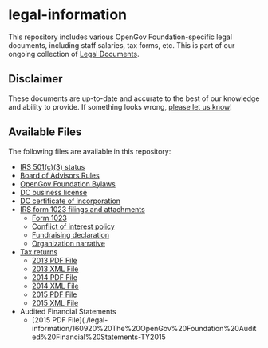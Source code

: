 # legal-information

This repository includes various OpenGov Foundation-specific legal documents, including staff salaries, tax forms, etc.  This is part of our ongoing collection of [Legal Documents](https://github.com/opengovfoundation/legal-docs).

## Disclaimer

These documents are up-to-date and accurate to the best of our knowledge and ability to provide.  If something looks wrong, [please let us know](mailto:sayhello@opengovfoundation.org)!

## Available Files

The following files are available in this repository:

* [IRS 501(c)(3) status](./501c3-status.pdf)
* [Board of Advisors Rules](./board-of-advisors.txt)
* [OpenGov Foundation Bylaws](./bylaws.pdf)
* [DC business license](./dc-business-license.jpg)
* [DC certificate of incorporation](./dc-certificate-of-incorporation.pdf)
* [IRS form 1023 filings and attachments](./form-1023)
	* [Form 1023](./form-1023/irs-form-1023.pdf)
	* [Conflict of interest policy](./form-1023/conflict-of-interest-policy.txt)
	* [Fundraising declaration](./form-1023/fundraising.txt)
	* [Organization narrative](./form-1023/narrative.txt)
* [Tax returns](./tax-returns)
	* [2013 PDF File](./tax-returns/2013.pdf)
	* [2013 XML File](./tax-returns/2013%20The%20OpenGov%20Foundation%20IRS%20990.xml)
	* [2014 PDF File](./tax-returns/2014.pdf)
	* [2014 XML File](./tax-returns/2014%20The%20OpenGov%20Foundation%20IRS%20990.xml)
	* [2015 PDF File](./tax-returns/2015.pdf)
	* [2015 XML File](./tax-returns/2014%20The%20OpenGov%20Foundation%20IRS%20990.xml)
* Audited Financial Statements
	* [2015 PDF File](./legal-information/160920%20The%20OpenGov%20Foundation%20Audited%20Financial%20Statements-TY2015
